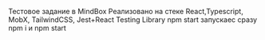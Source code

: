Тестовое задание в MindBox
Реализовано на стеке React,Typescript, MobX, TailwindCSS, Jest+React Testing Library
npm start запускаес сразу npm i и npm start
